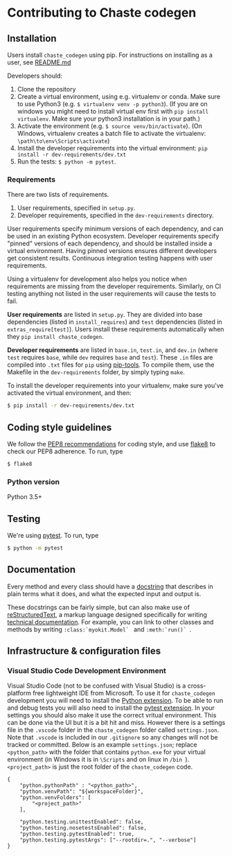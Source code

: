 # Contributing to Chaste codegen

## Installation

Users install `chaste_codegen` using pip.
For instructions on installing as a user, see [README.md](README.md)

Developers should:

1. Clone the repository
2. Create a virtual environment, using e.g. virtualenv or conda. Make sure to use Python3 (e.g. `$ virtualenv venv -p python3`). (If you are on windows you might need to install virtual env first with `pip install virtualenv`. Make sure your python3 installation is in your path.)
3. Activate the environment (e.g. `$ source venv/bin/activate`). (On Windows, virtualenv creates a batch file to activate the virtualenv: `\path\to\env\Scripts\activate`)
4. Install the developer requirements into the virtual environment: `pip install -r dev-requirements/dev.txt`
5. Run the tests: `$ python -m pytest`.

### Requirements

There are two lists of requirements.

1. User requirements, specified in `setup.py`.
2. Developer requirements, specified in the `dev-requirements` directory.

User requirements specify minimum versions of each dependency, and can be used in an existing Python ecosystem.
Developer requirements specify "pinned" versions of each dependency, and should be installed inside a virtual environment.
Having pinned versions ensures different developers get consistent results.
Continuous integration testing happens with user requirements.

Using a virtualenv for development also helps you notice when requirements are missing from the developer requirements.
Similarly, on CI testing anything not listed in the user requirements will cause the tests to fail.

**User requirements** are listed in `setup.py`.
They are divided into base dependencies (listed in `install_requires`) and `test` dependencies (listed in `extras_require[test]`).
Users install these requirements automatically when they `pip install chaste_codegen`.

**Developer requirements** are listed in `base.in`, `test.in`, and `dev.in` (where `test` requires `base`, while `dev` requires `base` and `test`).
These `.in` files are compiled into `.txt` files for `pip` using [pip-tools](https://pypi.org/project/pip-tools/).
To compile them, use the Makefile in the `dev-requirements` folder, by simply typing `make`.

To install the developer requirements into your virtualenv, make sure you've activated the virtual environment, and then:

```sh
$ pip install -r dev-requirements/dev.txt
```


## Coding style guidelines

We follow the [PEP8 recommendations](https://www.python.org/dev/peps/pep-0008/) for coding style, and use [flake8](http://flake8.pycqa.org/en/latest/) to check our PEP8 adherence. To run, type

```sh
$ flake8
```

### Python version

Python 3.5+


## Testing

We're using [pytest](https://docs.pytest.org/en/latest/). To run, type

```sh
$ python -m pytest
```


## Documentation

Every method and every class should have a [docstring](https://www.python.org/dev/peps/pep-0257/) that describes in plain terms what it does, and what the expected input and output is.

These docstrings can be fairly simple, but can also make use of [reStructuredText](http://docutils.sourceforge.net/docs/user/rst/quickref.html), a markup language designed specifically for writing [technical documentation](https://en.wikipedia.org/wiki/ReStructuredText). For example, you can link to other classes and methods by writing ```:class:`myokit.Model` ``` and  ```:meth:`run()` ```.


## Infrastructure & configuration files

### Visual Studio Code Development Environment
Visual Studio Code (not to be confused with Visual Studio) is a cross-platform free lightweight IDE from Microsoft.
To use it for ``chaste_codegen`` development you will need to install the [Python extension](https://marketplace.visualstudio.com/items?itemName=ms-python.python).
To be able to run and debug tests you will also need to install the [pytest extension](https://code.visualstudio.com/docs/python/testing).
In your settings you should also make it use the correct vritual environment. This can be done via the UI but it is a bit hit and miss. 
However there is a settings file in the `.vscode` folder in the ``chaste_codegen`` folder called `settings.json`. Note that `.vscode` is included in our `.gitignore` so any changes will not be tracked or committed.
Below is an example `settings.json`; replace `<python_path>` with the folder that contains `python.exe` for your virtual environment (in Windows it is in `\Scripts` and on linux in `/bin `).
`<project_path>` is just the root folder of the ``chaste_codegen`` code.
```
{
    "python.pythonPath" : "<python_path>",
    "python.venvPath": "${workspaceFolder}",
    "python.venvFolders": [
        "<project_path>"
    ],

    "python.testing.unittestEnabled": false,
    "python.testing.nosetestsEnabled": false,
    "python.testing.pytestEnabled": true,
    "python.testing.pytestArgs": ["--rootdir=.", "--verbose"]
}
```
